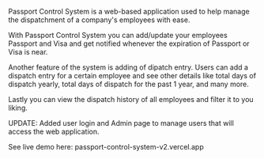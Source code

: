 Passport Control System is a web-based application used to help manage the dispatchment of a company's employees with ease.

With Passport Control System you can add/update your employees Passport and Visa and get notified whenever the expiration of Passport or Visa is near.

Another feature of the system is adding of dipatch entry. Users can add a dispatch entry for a certain employee and see other details like total days of dispatch yearly, total days of dispatch for the past 1 year, and many more.

Lastly you can view the dispatch history of all employees and filter it to you liking.

UPDATE: Added user login and Admin page to manage users that will access the web application.

See live demo here: passport-control-system-v2.vercel.app
